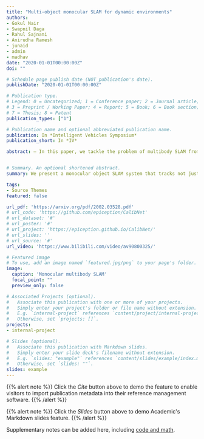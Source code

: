 ```yaml
---
title: "Multi-object monocular SLAM for dynamic environments"
authors:
- Gokul Nair
- Swapnil Daga
- Rahul Sajnani
- Anirudha Ramesh
- junaid
- admin
- madhav
date: "2020-01-01T00:00:00Z"
doi: ""

# Schedule page publish date (NOT publication's date).
publishDate: "2020-01-01T00:00:00Z"

# Publication type.
# Legend: 0 = Uncategorized; 1 = Conference paper; 2 = Journal article;
# 3 = Preprint / Working Paper; 4 = Report; 5 = Book; 6 = Book section;
# 7 = Thesis; 8 = Patent
publication_types: ["1"]

# Publication name and optional abbreviated publication name.
publication: In *Intelligent Vehicles Symposium*
publication_short: In *IV*

abstract: — In this paper, we tackle the problem of multibody SLAM from a monocular camera. The term multibody, implies that we track the motion of the camera, as well as that of other dynamic participants in the scene. The quintessential challenge in dynamic scenes is unobservability; it is not possible to unambiguously triangulate a moving object from a moving monocular camera. Existing approaches solve restricted variants of the problem, but the solutions suffer relative scale ambiguity (i.e., a family of infinitely many solutions exist for each pair of motions in the scene). We solve this rather intractable problem by leveraging single-view metrology, advances in deep learning, and category-level shape estimation. We propose a multi posegraph optimization formulation, to resolve the relative and absolute scale factor ambiguities involved. This optimization helps us reduce the average error in trajectories of multiple bodies over real-world datasets, such as KITTI. To the best of our knowledge, our method is the first practical monocular multi-body SLAM system to perform dynamic multi-object and ego localization in a unified framework in metric scale.


# Summary. An optional shortened abstract.
summary: We present a monocular object SLAM system that tracks not just the camera, but also other moving objects in the scene.

tags:
- Source Themes
featured: false

url_pdf: 'https://arxiv.org/pdf/2002.03528.pdf'
# url_code: 'https://github.com/epiception/CalibNet'
# url_dataset: '#'
# url_poster: '#'
# url_project: 'https://epiception.github.io/CalibNet/'
# url_slides: ''
# url_source: '#'
url_video: 'https://www.bilibili.com/video/av90800325/'

# Featured image
# To use, add an image named `featured.jpg/png` to your page's folder. 
image:
  caption: 'Monocular multibody SLAM'
  focal_point: ""
  preview_only: false

# Associated Projects (optional).
#   Associate this publication with one or more of your projects.
#   Simply enter your project's folder or file name without extension.
#   E.g. `internal-project` references `content/project/internal-project/index.md`.
#   Otherwise, set `projects: []`.
projects:
- internal-project

# Slides (optional).
#   Associate this publication with Markdown slides.
#   Simply enter your slide deck's filename without extension.
#   E.g. `slides: "example"` references `content/slides/example/index.md`.
#   Otherwise, set `slides: ""`.
slides: example
---
```


{{% alert note %}}
Click the *Cite* button above to demo the feature to enable visitors to import publication metadata into their reference management software.
{{% /alert %}}

{{% alert note %}}
Click the *Slides* button above to demo Academic's Markdown slides feature.
{{% /alert %}}

Supplementary notes can be added here, including [code and math](https://sourcethemes.com/academic/docs/writing-markdown-latex/).
